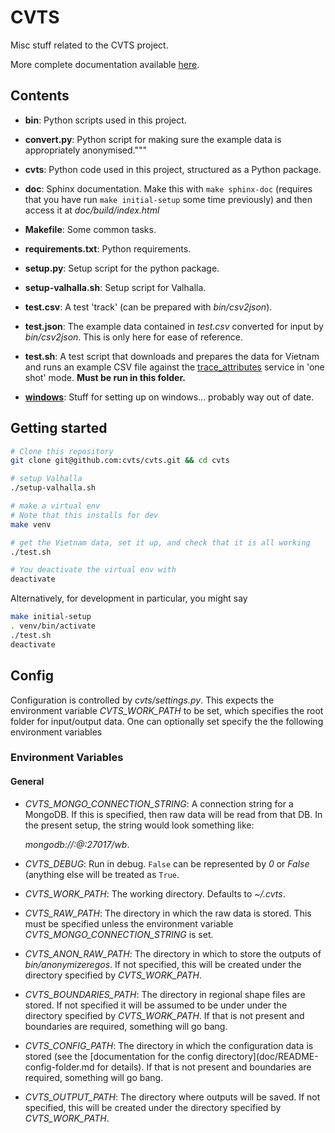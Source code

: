 # CVTS

Misc stuff related to the CVTS project.

More complete documentation available [here](https://cvts.github.io/cvts/).



## Contents

- **bin**: Python scripts used in this project.

- **convert.py**: Python script for making sure the example data is
  appropriately anonymised."""

- **cvts**: Python code used in this project, structured as a Python package.

- **doc**: Sphinx documentation. Make this with `make sphinx-doc` (requires
  that you have run `make initial-setup` some time previously) and then access
  it at *doc/build/index.html*

- **Makefile**: Some common tasks.

- **requirements.txt**: Python requirements.

- **setup.py**: Setup script for the python package.

- **setup-valhalla.sh**: Setup script for Valhalla.

- **test.csv**: A test 'track' (can be prepared with *bin/csv2json*).

- **test.json**: The example data contained in *test.csv* converted for input by
  *bin/csv2json*. This is only here for ease of reference.

- **test.sh**: A test script that downloads and prepares the data for Vietnam
  and runs an example CSV file against the
  [trace_attributes](https://valhalla.readthedocs.io/en/latest/api/map-matching/api-reference/#outputs-of-trace_attributes)
  service in 'one shot' mode. **Must be run in this folder.**

- **[windows](./windows/README.md)**: Stuff for setting up on windows...
  probably way out of date.



## Getting started

```bash
# Clone this repository
git clone git@github.com:cvts/cvts.git && cd cvts

# setup Valhalla
./setup-valhalla.sh

# make a virtual env
# Note that this installs for dev
make venv

# get the Vietnam data, set it up, and check that it is all working
./test.sh

# You deactivate the virtual env with
deactivate
```


Alternatively, for development in particular, you might say

```bash
make initial-setup
. venv/bin/activate
./test.sh
deactivate
```



## Config

Configuration is controlled by *cvts/settings.py*. This expects the environment
variable *CVTS_WORK_PATH* to be set, which specifies the root folder for input/output
data. One can optionally set specify the the following environment variables

### Environment Variables

#### General

- *CVTS_MONGO_CONNECTION_STRING*: A connection string for a MongoDB. If this is
  specified, then raw data will be read from that DB. In the present setup, the
  string would look something like:

  *mongodb://<username>:<password>@<host-ip-or-name>:27017/wb*.

- *CVTS_DEBUG*: Run in debug. `False` can be represented by *0* or *False*
  (anything else will be treated as `True`.

- *CVTS_WORK_PATH*: The working directory. Defaults to *~/.cvts*.

- *CVTS_RAW_PATH*: The directory in which the raw data is stored. This must be
  specified unless the environment variable *CVTS_MONGO_CONNECTION_STRING* is
  set.

- *CVTS_ANON_RAW_PATH*: The directory in which to store the outputs of
  *bin/anonymizeregos*. If not specified, this will be created under the
  directory specified by *CVTS_WORK_PATH*.

- *CVTS_BOUNDARIES_PATH*: The directory in regional shape files are stored. If
  not specified it will be assumed to be under under the directory specified by
  *CVTS_WORK_PATH*. If that is not present and boundaries are required,
  something will go bang.

- *CVTS_CONFIG_PATH*: The directory in which the configuration data is stored
  (see the [documentation for the config directory](doc/README-config-folder.md
  for details). If that is not present and boundaries are required, something
  will go bang.

- *CVTS_OUTPUT_PATH*: The directory where outputs will be saved. If not
  specified, this will be created under the directory specified by
  *CVTS_WORK_PATH*.
